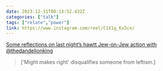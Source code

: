 ```yaml
---
date: 2023-12-31T00:13:52.432Z
categories: ["talk"]
tags: ["relate","power"]
link: https://www.instagram.com/reel/C1X1g_Kx5ce/
---
```

[Some reflections on last night’s hawtt Jew-on-Jew action with @thedandelionking](https://www.instagram.com/reel/C1X1g_Kx5ce/)

> ['Might makes right' disqualifies someone from leftism.]

